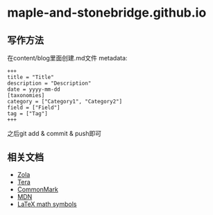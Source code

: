 # maple-and-stonebridge.github.io
## 写作方法
在content/blog里面创建.md文件
metadata:
```
+++
title = "Title"
description = "Description"
date = yyyy-mm-dd
[taxonomies]
category = ["Category1", "Category2"]
field = ["Field"]
tag = ["Tag"]
+++
```
之后git add & commit & push即可

## 相关文档
* [Zola](https://www.getzola.org/documentation/getting-started/overview/)
* [Tera](https://keats.github.io/tera/docs/)
* [CommonMark](https://commonmark.org/help/)
* [MDN](https://developer.mozilla.org/en-US/)
* [LaTeX math symbols](https://www.cmor-faculty.rice.edu/~heinken/latex/symbols.pdf)
